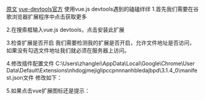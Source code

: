 [原文](https://www.cnblogs.com/zhnaglei/p/7121482.html)
[vue-devtools官方](https://github.com/vuejs/vue-devtools)
使用vue.js devtools遇到的磕磕绊绊
1.首先我们需要在谷歌浏览器扩展程序中点击获取更多

2.在搜索框输入vue.js devtools，点击安装此扩展

3.检查扩展是否开启
我们需要检测我的扩展是否开启，允许文件地址是否访问，如果没有勾选文件地址我们就必须在服务器上访问。



4.修改插件配置文件
C:\Users\zhanglei\AppData\Local\Google\Chrome\User Data\Default\Extensions\nhdogjmejiglipccpnnnanhbledajbpd\3.1.4_0\manifest.json文件
修改如下：



5.如果点击vue扩展图标还是提示：